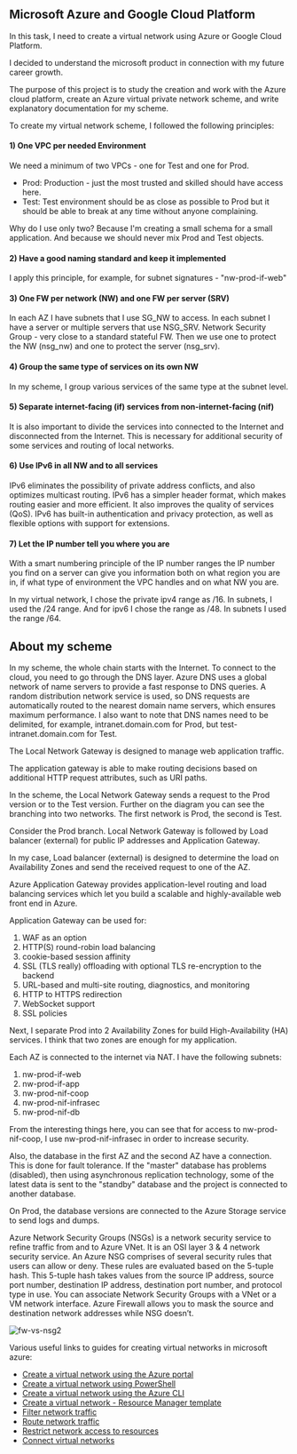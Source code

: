 ## Microsoft Azure and Google Cloud Platform


In this task, I need to create a virtual network using Azure or Google Cloud Platform.

I decided to understand the microsoft product in connection with my future career growth.

The purpose of this project is to study the creation and work with the Azure cloud platform, create an Azure virtual private network scheme, and write explanatory documentation for my scheme.

To create my virtual network scheme, I followed the following principles:
#### 1) One VPC per needed Environment

  We need a minimum of two VPCs - one for Test and one for Prod.
  * Prod: Production - just the most trusted and skilled should have access here.
  * Test: Test environment should be as close as possible to Prod but it should be able to break at any time without anyone complaining.
  
  Why do I use only two? Because I'm creating a small schema for a small application. And because we should never mix Prod and Test objects.

#### 2) Have a good naming standard and keep it implemented

  I apply this principle, for example, for subnet signatures - "nw-prod-if-web"
  
#### 3) One FW per network (NW) and one FW per server (SRV)

  In each AZ I have subnets that I use SG_NW to access. In each subnet I have a server or multiple servers that use NSG_SRV. Network Security Group - very close to a standard stateful FW. Then we use one to protect the NW (nsg_nw) and one to protect the server (nsg_srv).

#### 4) Group the same type of services on its own NW

  In my scheme, I group various services of the same type at the subnet level.
  
#### 5) Separate internet-facing (if) services from non-internet-facing (nif)

  It is also important to divide the services into connected to the Internet and disconnected from the Internet. This is necessary for additional security of some services and routing of local networks.

#### 6) Use IPv6 in all NW and to all services
  
  IPv6 eliminates the possibility of private address conflicts, and also optimizes multicast routing. IPv6 has a simpler header format, which makes routing easier and more efficient. It also improves the quality of services (QoS). IPv6 has built-in authentication and privacy protection, as well as flexible options with support for extensions.
  
#### 7) Let the IP number tell you where you are

  With a smart numbering principle of the IP number ranges the IP number you find on a server can give you information both on what region you are in, if what type of environment the VPC handles and on what NW you are.
  
  In my virtual network, I chose the private ipv4 range as /16. In subnets, I used the /24 range. And for ipv6 I chose the range as /48. In subnets I used the range /64.
 
## About my scheme

  In my scheme, the whole chain starts with the Internet. To connect to the cloud, you need to go through the DNS layer.
Azure DNS uses a global network of name servers to provide a fast response to DNS queries. A random distribution network service is used, so DNS requests are automatically routed to the nearest domain name servers, which ensures maximum performance.
I also want to note that DNS names need to be delimited, for example, intranet.domain.com for Prod, but test-intranet.domain.com for Test.

The Local Network Gateway is designed to manage web application traffic. 

The application gateway is able to make routing decisions based on additional HTTP request attributes, such as URI paths. 

In the scheme, the Local Network Gateway sends a request to the Prod version or to the Test version.
Further on the diagram you can see the branching into two networks. The first network is Prod, the second is Test.


Consider the Prod branch.
Local Network Gateway is followed by Load balancer (external) for public IP addresses and Application Gateway.

In my case, Load balancer (external) is designed to determine the load on Availability Zones and send the received request to one of the AZ.

Azure Application Gateway provides application-level routing and load balancing services which let you build a scalable and highly-available web front end in Azure.

Application Gateway can be used for:
1) WAF as an option
2) HTTP(S) round-robin load balancing
3) cookie-based session affinity
4) SSL (TLS really) offloading with optional TLS re-encryption to the backend
5) URL-based and multi-site routing, diagnostics, and monitoring
6) HTTP to HTTPS redirection
7) WebSocket support
8) SSL policies

Next, I separate Prod into 2 Availability Zones for build High-Availability (HA) services. I think that two zones are enough for my application. 

Each AZ is connected to the internet via NAT.
I have the following subnets:
1) nw-prod-if-web
2) nw-prod-if-app
3) nw-prod-nif-coop
4) nw-prod-nif-infrasec
5) nw-prod-nif-db

From the interesting things here, you can see that for access to nw-prod-nif-coop, I use nw-prod-nif-infrasec in order to increase security. 

Also, the database in the first AZ and the second AZ have a connection. This is done for fault tolerance. If the "master" database has problems (disabled), then using asynchronous replication technology, some of the latest data is sent to the "standby" database and the project is connected to another database.

On Prod, the database versions are connected to the Azure Storage service to send logs and dumps.

Azure Network Security Groups (NSGs) is a network security service to refine traffic from and to Azure VNet. It is an OSI layer 3 & 4 network security service. An Azure NSG comprises of several security rules that users can allow or deny. These rules are evaluated based on the 5-tuple hash. This 5-tuple hash takes values from the source IP address, source port number, destination IP address, destination port number, and protocol type in use. You can associate Network Security Groups with a VNet or a VM network interface.
Azure Firewall allows you to mask the source and destination network addresses while NSG doesn’t.

![fw-vs-nsg2](https://user-images.githubusercontent.com/91851663/153874308-ca791948-2a3e-4500-9086-6f47c7a1c64e.png)

Various useful links to guides for creating virtual networks in microsoft azure:

* [Create a virtual network using the Azure portal]
* [Create a virtual network using PowerShell]
* [Create a virtual network using the Azure CLI]
* [Create a virtual network - Resource Manager template]
* [Filter network traffic]
* [Route network traffic]
* [Restrict network access to resources]
* [Connect virtual networks]



[Create a virtual network using the Azure portal]: https://docs.microsoft.com/en-us/azure/virtual-network/quick-create-portal
[Create a virtual network using PowerShell]: https://docs.microsoft.com/en-us/azure/virtual-network/quick-create-powershell
[Create a virtual network using the Azure CLI]: https://docs.microsoft.com/en-us/azure/virtual-network/quick-create-cli
[Create a virtual network - Resource Manager template]: https://docs.microsoft.com/en-us/azure/virtual-network/quick-create-template
[Filter network traffic]: https://docs.microsoft.com/en-us/azure/virtual-network/tutorial-filter-network-traffic
[Route network traffic]: https://docs.microsoft.com/en-us/azure/virtual-network/tutorial-create-route-table-portal
[Restrict network access to resources]: https://docs.microsoft.com/en-us/azure/virtual-network/tutorial-restrict-network-access-to-resources
[Connect virtual networks]: https://docs.microsoft.com/en-us/azure/virtual-network/tutorial-connect-virtual-networks-portal
